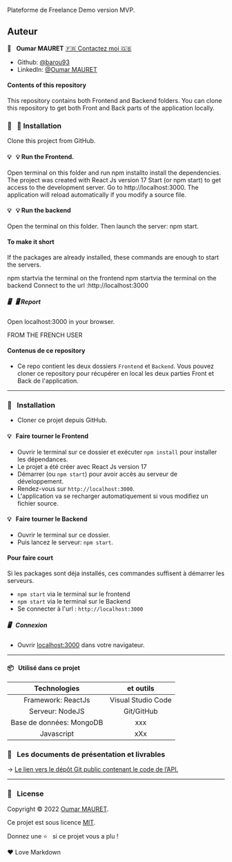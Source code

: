 Plateforme de Freelance Demo version MVP.

## Auteur

👤 &nbsp; **Oumar MAURET** [🇫🇷 Contactez moi 🇬🇧](oumarmauret@gmail.com)

-  Github: [@barou93](https://github.com/Barou93)
-  LinkedIn: [@Oumar MAURET](https://www.linkedin.com/in/oumar-mauret-257489bb/)

#### Contents of this repository

This repository contains both Frontend and Backend folders. You can clone this repository to get both Front and Back parts of the application locally.

### 🔨 &nbsp; 🔨 Installation

Clone this project from GitHub.

#### 💡 &nbsp; 💡 Run the Frontend.

Open terminal on this folder and run npm installto install the dependencies.
The project was created with React Js version 17
Start (or npm start) to get access to the development server.
Go to http://localhost:3000.
The application will reload automatically if you modify a source file.

#### 💡 &nbsp; 💡 Run the backend

Open the terminal on this folder.
Then launch the server: npm start.

#### To make it short

If the packages are already installed, these commands are enough to start the servers.

npm startvia the terminal on the frontend
npm startvia the terminal on the backend
Connect to the url :http://localhost:3000

##### 🖥 &nbsp; 🖥 Report

Open localhost:3000 in your browser.

FROM THE FRENCH USER

#### Contenus de ce repository

-  Ce repo contient les deux dossiers `Frontend` et `Backend`.
   Vous pouvez cloner ce repository pour récupérer en local les deux parties Front et Back de l'application.

---

### 🔨 &nbsp; Installation

-  Cloner ce projet depuis GitHub.

#### 💡 &nbsp; Faire tourner le Frontend

-  Ouvrir le terminal sur ce dossier et exécuter `npm install` pour installer les dépendances.
-  Le projet a été créer avec React Js version 17
-  Démarrer (ou `npm start`) pour avoir accès au serveur de développement.
-  Rendez-vous sur `http://localhost:3000`.
-  L'application va se recharger automatiquement si vous modifiez un fichier source.

#### 💡 &nbsp; Faire tourner le Backend

-  Ouvrir le terminal sur ce dossier.
-  Puis lancez le serveur: `npm start`.

#### Pour faire court

Si les packages sont déja installés, ces commandes suffisent à démarrer les serveurs.

-  `npm start` via le terminal sur le frontend
-  `npm start` via le terminal sur le Backend
-  Se connecter à l'url : `http://localhost:3000`

##### 🖥 &nbsp; Connexion

-  Ouvrir [localhost:3000](http://localhost:3000/) dans votre navigateur.

---

#### 📦 &nbsp; Utilisé dans ce projet

|       Technologies       |     et outils      |
| :----------------------: | :----------------: |
|    Framework: ReactJs    | Visual Studio Code |
|     Serveur: NodeJS      |     Git/GitHub     |
| Base de données: MongoDB |        xxx         |
|        Javascript        |        xXx         |

### 🚦 &nbsp; Les documents de présentation et livrables

→ [Le lien vers le dépôt Git public contenant le code de l’API.](https://github.com/Barou93/Freelancer)

---

### 📝 &nbsp; License

Copyright © 2022 [Oumar MAURET](https://github.com/Barou93).

Ce projet est sous licence [MIT](/backend/LICENCE).

[git project]: ---

Donnez une ⭐️ &nbsp; si ce projet vous a plu !

<p>&hearts; Love Markdown<p>
